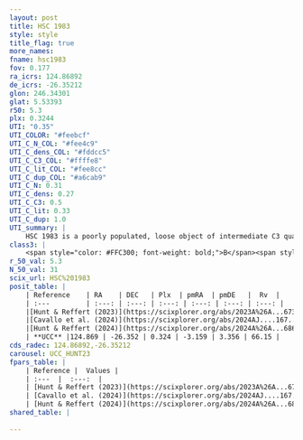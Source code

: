 ```yaml
---
layout: post
title: HSC 1983
style: style
title_flag: true
more_names: 
fname: hsc1983
fov: 0.177
ra_icrs: 124.86892
de_icrs: -26.35212
glon: 246.34301
glat: 5.53393
r50: 5.3
plx: 0.3244
UTI: "0.35"
UTI_COLOR: "#feebcf"
UTI_C_N_COL: "#fee4c9"
UTI_C_dens_COL: "#fddcc5"
UTI_C_C3_COL: "#ffffe8"
UTI_C_lit_COL: "#fee8cc"
UTI_C_dup_COL: "#a6cab9"
UTI_C_N: 0.31
UTI_C_dens: 0.27
UTI_C_C3: 0.5
UTI_C_lit: 0.33
UTI_C_dup: 1.0
UTI_summary: |
    HSC 1983 is a poorly populated, loose object of intermediate C3 quality. It was recently reported in the literature.
class3: |
    <span style="color: #FFC300; font-weight: bold;">B</span><span style="color: #FFC300; font-weight: bold;">B</span>
r_50_val: 5.3
N_50_val: 31
scix_url: HSC%201983
posit_table: |
    | Reference    | RA    | DEC   | Plx  | pmRA  | pmDE   |  Rv  |
    | :---         | :---: | :---: | :---: | :---: | :---: | :---: |
    |[Hunt & Reffert (2023)](https://scixplorer.org/abs/2023A%26A...673A.114H) | 124.854 | -26.334 | 0.296 | -3.16 | 3.373 | 66.286 |
    |[Cavallo et al. (2024)](https://scixplorer.org/abs/2024AJ....167...12C) | 124.873 | -26.347 | 0.304 | -- | -- | -- |
    |[Hunt & Reffert (2024)](https://scixplorer.org/abs/2024A%26A...686A..42H) | 124.854 | -26.334 | 0.296 | -3.16 | 3.373 | 66.286 |
    | **UCC** |124.869 | -26.352 | 0.324 | -3.159 | 3.356 | 66.15 | 
cds_radec: 124.86892,-26.35212
carousel: UCC_HUNT23
fpars_table: |
    | Reference |  Values |
    | :---  |  :---:  |
    | [Hunt & Reffert (2023)](https://scixplorer.org/abs/2023A%26A...673A.114H) | `AV50=0.175, diffAV50=0.571, MOD50=12.452, logAge50=8.447` |
    | [Cavallo et al. (2024)](https://scixplorer.org/abs/2024AJ....167...12C) | `AV50=0.84, dMod50=11.87, logAge50=8.43, [Fe/H]50=-0.59` |
    | [Hunt & Reffert (2024)](https://scixplorer.org/abs/2024A%26A...686A..42H) | `MassJ=130.345` |
shared_table: |
    
---
```


